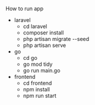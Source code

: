 How to run app

- laravel
    - cd laravel
    - composer install
    - php artisan migrate --seed
    - php artisan serve
- go
    - cd go
    - go mod tidy
    - go run main.go
- frontend
    - cd frontend
    - npm install
    - npm run start